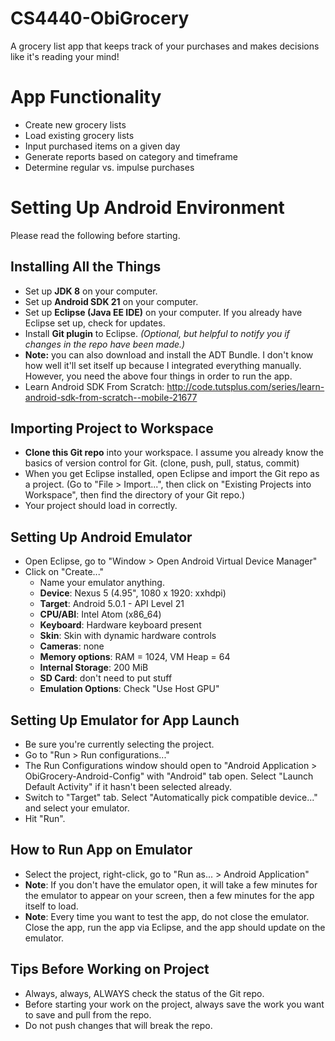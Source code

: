 # CS4440-ObiGrocery
A grocery list app that keeps track of your purchases and makes decisions like it's reading your mind!

# App Functionality
* Create new grocery lists
* Load existing grocery lists
* Input purchased items on a given day
* Generate reports based on category and timeframe
* Determine regular vs. impulse purchases

# Setting Up Android Environment
Please read the following before starting.

## Installing All the Things
- Set up **JDK 8** on your computer.
- Set up **Android SDK 21** on your computer.
- Set up **Eclipse (Java EE IDE)** on your computer. If you already have Eclipse set up, check for updates.
- Install **Git plugin** to Eclipse. *(Optional, but helpful to notify you if changes in the repo have been made.)*
- **Note:** you can also download and install the ADT Bundle. I don't know how well it'll set itself up because I integrated everything manually. However, you need the above four things in order to run the app.
- Learn Android SDK From Scratch: http://code.tutsplus.com/series/learn-android-sdk-from-scratch--mobile-21677

## Importing Project to Workspace
- **Clone this Git repo** into your workspace. I assume you already know the basics of version control for Git. (clone, push, pull, status, commit)
- When you get Eclipse installed, open Eclipse and import the Git repo as a project. (Go to "File > Import...", then click on "Existing Projects into Workspace", then find the directory of your Git repo.)
- Your project should load in correctly.

## Setting Up Android Emulator
- Open Eclipse, go to "Window > Open Android Virtual Device Manager"
- Click on "Create..."
  - Name your emulator anything.
  - **Device**: Nexus 5 (4.95", 1080 x 1920: xxhdpi)
  - **Target**: Android 5.0.1 - API Level 21
  - **CPU/ABI**: Intel Atom (x86_64)
  - **Keyboard**: Hardware keyboard present
  - **Skin**: Skin with dynamic hardware controls
  - **Cameras**: none
  - **Memory options**: RAM = 1024, VM Heap = 64
  - **Internal Storage**: 200 MiB
  - **SD Card**: don't need to put stuff
  - **Emulation Options**: Check "Use Host GPU"

## Setting Up Emulator for App Launch
- Be sure you're currently selecting the project.
- Go to "Run > Run configurations..."
- The Run Configurations window should open to "Android Application > ObiGrocery-Android-Config" with "Android" tab open. Select "Launch Default Activity" if it hasn't been selected already.
- Switch to "Target" tab. Select "Automatically pick compatible device..." and select your emulator.
- Hit "Run".

## How to Run App on Emulator
- Select the project, right-click, go to "Run as... > Android Application"
- **Note**: If you don't have the emulator open, it will take a few minutes for the emulator to appear on your screen, then a few minutes for the app itself to load.
- **Note**: Every time you want to test the app, do not close the emulator. Close the app, run the app via Eclipse, and the app should update on the emulator.

## Tips Before Working on Project
- Always, always, ALWAYS check the status of the Git repo.
- Before starting your work on the project, always save the work you want to save and pull from the repo.
- Do not push changes that will break the repo.
